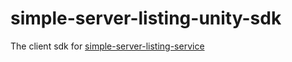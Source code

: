 # simple-server-listing-unity-sdk
The client sdk for [simple-server-listing-service](https://github.com/insthync/simple-server-listing-service)
